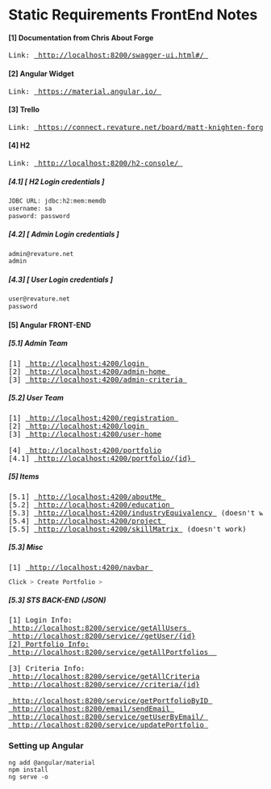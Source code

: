 # Static Requirements FrontEnd Notes

#### [1] Documentation from Chris About Forge
<pre>
Link: <a href="http://localhost:8200/swagger-ui.html#/"> http://localhost:8200/swagger-ui.html#/ </a>
</pre>

#### [2] Angular Widget
<pre>
Link: <a href="https://material.angular.io/"> https://material.angular.io/ </a>
</pre>

#### [3] Trello 
<pre>
Link: <a href="https://connect.revature.net/board/matt-knighten-forge-batch-889-1/section"> https://connect.revature.net/board/matt-knighten-forge-batch-889-1/section </a>
</pre>

#### [4] H2
<pre>
Link: <a href="http://localhost:8200/h2-console/"> http://localhost:8200/h2-console/ </a>
</pre>

##### [4.1] [ H2 Login credentials ]
```sh
JDBC URL: jdbc:h2:mem:memdb
username: sa
pasword: password
```

##### [4.2] [ Admin Login credentials ]
```sh
admin@revature.net
admin
```

##### [4.3] [ User Login credentials ]
```sh
user@revature.net
password
```

#### [5] Angular FRONT-END

##### [5.1] Admin Team
<pre>
[1] <a href="http://localhost:4200/login"> http://localhost:4200/login </a>
[2] <a href="http://localhost:4200/admin-home"> http://localhost:4200/admin-home </a>
[3] <a href="http://localhost:4200/admin-criteria"> http://localhost:4200/admin-criteria </a>
</pre>

##### [5.2] User Team
<pre>
[1] <a href="http://localhost:4200/registration"> http://localhost:4200/registration </a> 
[2] <a href="http://localhost:4200/login"> http://localhost:4200/login </a>
[3] <a href="http://localhost:4200/user-home"> http://localhost:4200/user-home</a>

[4] <a href="http://localhost:4200/portfolio/"> http://localhost:4200/portfolio</a>
[4.1] <a href="http://localhost:4200/portfolio/{id}"> http://localhost:4200/portfolio/{id} </a>
</pre>

##### [5] Items
<pre>
[5.1] <a href="http://localhost:4200/project"> http://localhost:4200/aboutMe </a>
[5.2] <a href="http://localhost:4200/education"> http://localhost:4200/education </a>
[5.3] <a href="http://localhost:4200/industryEquivalency"> http://localhost:4200/industryEquivalency </a> (doesn't work)
[5.4] <a href="http://localhost:4200/project"> http://localhost:4200/project </a> 
[5.5] <a href="http://localhost:4200/skillMatrix"> http://localhost:4200/skillMatrix </a> (doesn't work)
</pre>

##### [5.3] Misc
<pre>
[1] <a href="http://localhost:4200/navbar"> http://localhost:4200/navbar </a>
</pre>
 
 ```sh
 Click > Create Portfolio > 
 ```
##### [5.3] STS BACK-END (JSON)
<pre>
[1] Login Info:
<a href="http://localhost:8200/service/getAllUsers"> http://localhost:8200/service/getAllUsers </a>
<a href="http://localhost:8200/service//getUser/{1}"> http://localhost:8200/service//getUser/{id}
[2] Portfolio Info:
<a href="http://localhost:8200/service/getAllPortfolios"> http://localhost:8200/service/getAllPortfolios  </a> 

[3] Criteria Info:
<a href="http://localhost:8200/service/getAllCriteria"> http://localhost:8200/service/getAllCriteria
<a href="http://localhost:8200/service//criteria/{1}"> http://localhost:8200/service//criteria/{id}

<a href="http://localhost:8200/service/getPortfolioByID/"> http://localhost:8200/service/getPortfolioByID </a>
<a href="http://localhost:8200/email/sendEmail"> http://localhost:8200/email/sendEmail </a>
<a href="http://localhost:8200/service/getUserByEmail/"> http://localhost:8200/service/getUserByEmail/ </a>
<a href="http://localhost:8200/service/updatePortfolio"> http://localhost:8200/service/updatePortfolio </a>
</pre>

### Setting up Angular
 ```shnpm install
ng add @angular/material 
npm install
ng serve -o
 ```
